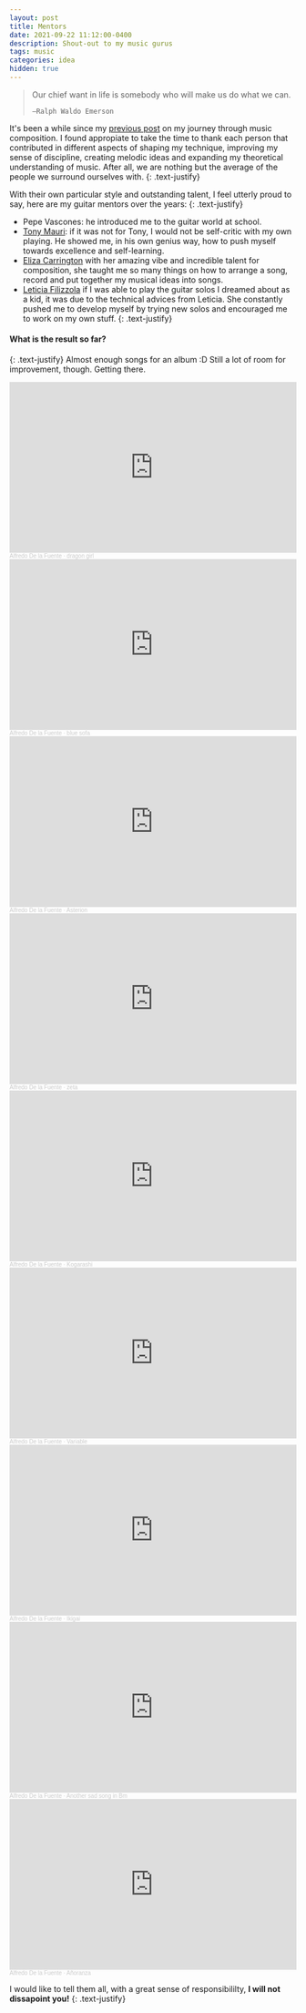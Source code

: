 ```yaml
---
layout: post
title: Mentors
date: 2021-09-22 11:12:00-0400
description: Shout-out to my music gurus
tags: music
categories: idea
hidden: true
---
```



<blockquote>
    Our chief want in life is somebody who will make us do what we can.

    —Ralph Waldo Emerson
</blockquote>

It's been a while since my [previous post](https://alfo5123.github.io/articles/2020/meraki/) on my journey through music composition. I found appropiate to take the time to thank each person that contributed in different aspects of shaping my technique, improving my sense of discipline, creating melodic ideas and expanding my theoretical understanding of music. After all, we are nothing but the average of the people we surround ourselves with. 
{: .text-justify}


With their own particular style and outstanding talent, I feel utterly proud to say, here are my guitar mentors over the years:
{: .text-justify}

- Pepe Vascones: he introduced me to the guitar world at school.
- [Tony Mauri](https://www.instagram.com/tonymaurig/?fbclid=IwAR3Rl-4vRStd-L1Yw6AQQ1dKK3CHmgzaIaMFaw4Dhm7uOcTlJYKELDe0u58): if it was not for Tony, I would not be self-critic with my own playing. He showed me, in his own genius way, how to push myself towards excellence and self-learning.
- [Eliza Carrington](https://www.instagram.com/eliza.carrington/) with her amazing vibe and incredible talent for composition, she taught me so many things on how to arrange a song, record and put together my musical ideas into songs. 
- [Leticia Filizzola](https://www.instagram.com/leticiafilizzola/?hl=en) if I was able to play the guitar solos I dreamed about as a kid, it was due to the technical advices from Leticia. She constantly pushed me to develop myself by trying new solos and encouraged me to work on my own stuff. 
{: .text-justify}


#### What is the result so far?
{: .text-justify}
Almost enough songs for an album :D Still a lot of room for improvement, though. Getting there.

<iframe width="100%" height="300" scrolling="no" frameborder="no" allow="autoplay" src="https://w.soundcloud.com/player/?url=https%3A//api.soundcloud.com/tracks/1072522168&color=%23ff5500&auto_play=false&hide_related=false&show_comments=true&show_user=true&show_reposts=false&show_teaser=true&visual=true"></iframe><div style="font-size: 10px; color: #cccccc;line-break: anywhere;word-break: normal;overflow: hidden;white-space: nowrap;text-overflow: ellipsis; font-family: Interstate,Lucida Grande,Lucida Sans Unicode,Lucida Sans,Garuda,Verdana,Tahoma,sans-serif;font-weight: 100;"><a href="https://soundcloud.com/alfredo-de-la-fuente512" title="Alfredo De la Fuente" target="_blank" style="color: #cccccc; text-decoration: none;">Alfredo De la Fuente</a> · <a href="https://soundcloud.com/alfredo-de-la-fuente512/dragon-girl" title="dragon girl" target="_blank" style="color: #cccccc; text-decoration: none;">dragon girl</a></div>

<iframe width="100%" height="300" scrolling="no" frameborder="no" allow="autoplay" src="https://w.soundcloud.com/player/?url=https%3A//api.soundcloud.com/tracks/1044959692&color=%23ff5500&auto_play=false&hide_related=false&show_comments=true&show_user=true&show_reposts=false&show_teaser=true&visual=true"></iframe><div style="font-size: 10px; color: #cccccc;line-break: anywhere;word-break: normal;overflow: hidden;white-space: nowrap;text-overflow: ellipsis; font-family: Interstate,Lucida Grande,Lucida Sans Unicode,Lucida Sans,Garuda,Verdana,Tahoma,sans-serif;font-weight: 100;"><a href="https://soundcloud.com/alfredo-de-la-fuente512" title="Alfredo De la Fuente" target="_blank" style="color: #cccccc; text-decoration: none;">Alfredo De la Fuente</a> · <a href="https://soundcloud.com/alfredo-de-la-fuente512/blue-sofa" title="blue sofa" target="_blank" style="color: #cccccc; text-decoration: none;">blue sofa</a></div>

<iframe width="100%" height="300" scrolling="no" frameborder="no" allow="autoplay" src="https://w.soundcloud.com/player/?url=https%3A//api.soundcloud.com/tracks/1034939644&color=%23ff5500&auto_play=false&hide_related=false&show_comments=true&show_user=true&show_reposts=false&show_teaser=true&visual=true"></iframe><div style="font-size: 10px; color: #cccccc;line-break: anywhere;word-break: normal;overflow: hidden;white-space: nowrap;text-overflow: ellipsis; font-family: Interstate,Lucida Grande,Lucida Sans Unicode,Lucida Sans,Garuda,Verdana,Tahoma,sans-serif;font-weight: 100;"><a href="https://soundcloud.com/alfredo-de-la-fuente512" title="Alfredo De la Fuente" target="_blank" style="color: #cccccc; text-decoration: none;">Alfredo De la Fuente</a> · <a href="https://soundcloud.com/alfredo-de-la-fuente512/asterion" title="Asterion" target="_blank" style="color: #cccccc; text-decoration: none;">Asterion</a></div>

<iframe width="100%" height="300" scrolling="no" frameborder="no" allow="autoplay" src="https://w.soundcloud.com/player/?url=https%3A//api.soundcloud.com/tracks/1000557721&color=%23ff5500&auto_play=false&hide_related=false&show_comments=true&show_user=true&show_reposts=false&show_teaser=true&visual=true"></iframe><div style="font-size: 10px; color: #cccccc;line-break: anywhere;word-break: normal;overflow: hidden;white-space: nowrap;text-overflow: ellipsis; font-family: Interstate,Lucida Grande,Lucida Sans Unicode,Lucida Sans,Garuda,Verdana,Tahoma,sans-serif;font-weight: 100;"><a href="https://soundcloud.com/alfredo-de-la-fuente512" title="Alfredo De la Fuente" target="_blank" style="color: #cccccc; text-decoration: none;">Alfredo De la Fuente</a> · <a href="https://soundcloud.com/alfredo-de-la-fuente512/zeta" title="zeta" target="_blank" style="color: #cccccc; text-decoration: none;">zeta</a></div>

<iframe width="100%" height="300" scrolling="no" frameborder="no" allow="autoplay" src="https://w.soundcloud.com/player/?url=https%3A//api.soundcloud.com/tracks/963744550&color=%23ff5500&auto_play=false&hide_related=false&show_comments=true&show_user=true&show_reposts=false&show_teaser=true&visual=true"></iframe><div style="font-size: 10px; color: #cccccc;line-break: anywhere;word-break: normal;overflow: hidden;white-space: nowrap;text-overflow: ellipsis; font-family: Interstate,Lucida Grande,Lucida Sans Unicode,Lucida Sans,Garuda,Verdana,Tahoma,sans-serif;font-weight: 100;"><a href="https://soundcloud.com/alfredo-de-la-fuente512" title="Alfredo De la Fuente" target="_blank" style="color: #cccccc; text-decoration: none;">Alfredo De la Fuente</a> · <a href="https://soundcloud.com/alfredo-de-la-fuente512/kogarashi" title="Kogarashi" target="_blank" style="color: #cccccc; text-decoration: none;">Kogarashi</a></div>

<iframe width="100%" height="300" scrolling="no" frameborder="no" allow="autoplay" src="https://w.soundcloud.com/player/?url=https%3A//api.soundcloud.com/tracks/958504297&color=%23ff5500&auto_play=false&hide_related=false&show_comments=true&show_user=true&show_reposts=false&show_teaser=true&visual=true"></iframe><div style="font-size: 10px; color: #cccccc;line-break: anywhere;word-break: normal;overflow: hidden;white-space: nowrap;text-overflow: ellipsis; font-family: Interstate,Lucida Grande,Lucida Sans Unicode,Lucida Sans,Garuda,Verdana,Tahoma,sans-serif;font-weight: 100;"><a href="https://soundcloud.com/alfredo-de-la-fuente512" title="Alfredo De la Fuente" target="_blank" style="color: #cccccc; text-decoration: none;">Alfredo De la Fuente</a> · <a href="https://soundcloud.com/alfredo-de-la-fuente512/variable" title="Variable" target="_blank" style="color: #cccccc; text-decoration: none;">Variable</a></div>

<iframe width="100%" height="300" scrolling="no" frameborder="no" allow="autoplay" src="https://w.soundcloud.com/player/?url=https%3A//api.soundcloud.com/tracks/934932487&color=%23ff5500&auto_play=false&hide_related=false&show_comments=true&show_user=true&show_reposts=false&show_teaser=true&visual=true"></iframe><div style="font-size: 10px; color: #cccccc;line-break: anywhere;word-break: normal;overflow: hidden;white-space: nowrap;text-overflow: ellipsis; font-family: Interstate,Lucida Grande,Lucida Sans Unicode,Lucida Sans,Garuda,Verdana,Tahoma,sans-serif;font-weight: 100;"><a href="https://soundcloud.com/alfredo-de-la-fuente512" title="Alfredo De la Fuente" target="_blank" style="color: #cccccc; text-decoration: none;">Alfredo De la Fuente</a> · <a href="https://soundcloud.com/alfredo-de-la-fuente512/ikigai" title="Ikigai" target="_blank" style="color: #cccccc; text-decoration: none;">Ikigai</a></div>

<iframe width="100%" height="300" scrolling="no" frameborder="no" allow="autoplay" src="https://w.soundcloud.com/player/?url=https%3A//api.soundcloud.com/tracks/888964360&color=%23ff5500&auto_play=false&hide_related=false&show_comments=true&show_user=true&show_reposts=false&show_teaser=true&visual=true"></iframe><div style="font-size: 10px; color: #cccccc;line-break: anywhere;word-break: normal;overflow: hidden;white-space: nowrap;text-overflow: ellipsis; font-family: Interstate,Lucida Grande,Lucida Sans Unicode,Lucida Sans,Garuda,Verdana,Tahoma,sans-serif;font-weight: 100;"><a href="https://soundcloud.com/alfredo-de-la-fuente512" title="Alfredo De la Fuente" target="_blank" style="color: #cccccc; text-decoration: none;">Alfredo De la Fuente</a> · <a href="https://soundcloud.com/alfredo-de-la-fuente512/another-sad-song-in-bm" title="Another sad song in Bm" target="_blank" style="color: #cccccc; text-decoration: none;">Another sad song in Bm</a></div>

<iframe width="100%" height="300" scrolling="no" frameborder="no" allow="autoplay" src="https://w.soundcloud.com/player/?url=https%3A//api.soundcloud.com/tracks/882733165&color=%23ff5500&auto_play=false&hide_related=false&show_comments=true&show_user=true&show_reposts=false&show_teaser=true&visual=true"></iframe><div style="font-size: 10px; color: #cccccc;line-break: anywhere;word-break: normal;overflow: hidden;white-space: nowrap;text-overflow: ellipsis; font-family: Interstate,Lucida Grande,Lucida Sans Unicode,Lucida Sans,Garuda,Verdana,Tahoma,sans-serif;font-weight: 100;"><a href="https://soundcloud.com/alfredo-de-la-fuente512" title="Alfredo De la Fuente" target="_blank" style="color: #cccccc; text-decoration: none;">Alfredo De la Fuente</a> · <a href="https://soundcloud.com/alfredo-de-la-fuente512/anoranza" title="Añoranza" target="_blank" style="color: #cccccc; text-decoration: none;">Añoranza</a></div>

I would like to tell them all, with a great sense of responsibililty, **I will not dissapoint you!**
{: .text-justify}







